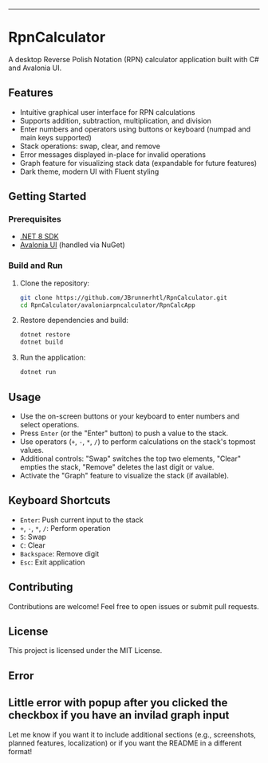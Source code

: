 
---
# RpnCalculator

A desktop Reverse Polish Notation (RPN) calculator application built with C# and Avalonia UI.

## Features

- Intuitive graphical user interface for RPN calculations
- Supports addition, subtraction, multiplication, and division
- Enter numbers and operators using buttons or keyboard (numpad and main keys supported)
- Stack operations: swap, clear, and remove
- Error messages displayed in-place for invalid operations
- Graph feature for visualizing stack data (expandable for future features)
- Dark theme, modern UI with Fluent styling

## Getting Started

### Prerequisites

- [.NET 8 SDK](https://dotnet.microsoft.com/download)
- [Avalonia UI](https://avaloniaui.net/) (handled via NuGet)

### Build and Run

1. Clone the repository:
   ```sh
   git clone https://github.com/JBrunnerhtl/RpnCalculator.git
   cd RpnCalculator/avaloniarpncalculator/RpnCalcApp
   ```

2. Restore dependencies and build:
   ```sh
   dotnet restore
   dotnet build
   ```

3. Run the application:
   ```sh
   dotnet run
   ```

## Usage

- Use the on-screen buttons or your keyboard to enter numbers and select operations.
- Press `Enter` (or the "Enter" button) to push a value to the stack.
- Use operators (`+`, `-`, `*`, `/`) to perform calculations on the stack's topmost values.
- Additional controls: "Swap" switches the top two elements, "Clear" empties the stack, "Remove" deletes the last digit or value.
- Activate the "Graph" feature to visualize the stack (if available).

## Keyboard Shortcuts

- `Enter`: Push current input to the stack
- `+`, `-`, `*`, `/`: Perform operation
- `S`: Swap
- `C`: Clear
- `Backspace`: Remove digit
- `Esc`: Exit application

## Contributing

Contributions are welcome! Feel free to open issues or submit pull requests.

## License

This project is licensed under the MIT License.

## Error

Little error with popup after you clicked the checkbox if you have an invilad graph input
---

Let me know if you want it to include additional sections (e.g., screenshots, planned features, localization) or if you want the README in a different format!
